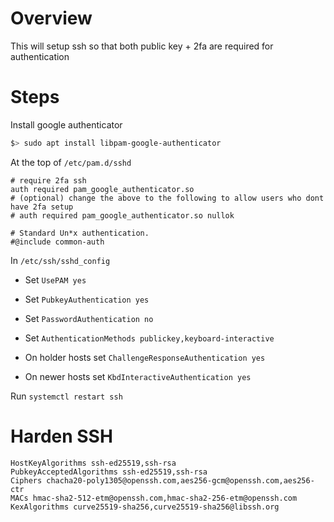 # Overview

This will setup ssh so that both public key + 2fa are required for authentication

# Steps
Install google authenticator

```sh
$> sudo apt install libpam-google-authenticator
```

At the top of `/etc/pam.d/sshd`

```
# require 2fa ssh
auth required pam_google_authenticator.so
# (optional) change the above to the following to allow users who dont have 2fa setup
# auth required pam_google_authenticator.so nullok

# Standard Un*x authentication.
#@include common-auth
```

In `/etc/ssh/sshd_config`

* Set `UsePAM yes`
* Set `PubkeyAuthentication yes`
* Set `PasswordAuthentication no`
* Set `AuthenticationMethods publickey,keyboard-interactive`

* On holder hosts set `ChallengeResponseAuthentication yes`
* On newer hosts set `KbdInteractiveAuthentication yes`

Run `systemctl restart ssh`

# Harden SSH

```
HostKeyAlgorithms ssh-ed25519,ssh-rsa
PubkeyAcceptedAlgorithms ssh-ed25519,ssh-rsa
Ciphers chacha20-poly1305@openssh.com,aes256-gcm@openssh.com,aes256-ctr
MACs hmac-sha2-512-etm@openssh.com,hmac-sha2-256-etm@openssh.com
KexAlgorithms curve25519-sha256,curve25519-sha256@libssh.org
```
